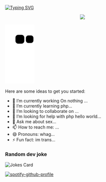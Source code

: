 

[![Typing SVG](https://readme-typing-svg.herokuapp.com?size=30&color=F7F11A&lines=rolkoz+%F0%9F%99%8F)](https://git.io/typing-svg)

<p align="center">
<img src="https://discord.c99.nl/widget/theme-2/642766253941063701.png">

![github contribution grid snake animation](https://raw.githubusercontent.com/rolkoztm/rolkoztm/output/github-contribution-grid-snake.svg)

Here are some ideas to get you started:

- 🔭 I’m currently working On nothing ...
- 🌱 I’m currently learning php...
- 👯 I’m looking to collaborate on ...
- 🤔 I’m looking for help with php hello world...
- 💬 Ask me about sex...
- 📫 How to reach me: ...
- 😄 Pronouns: whag...
- ⚡ Fun fact: im trans...

### Random dev joke
![Jokes Card](https://readme-jokes.vercel.app/api?hideBorder) 




[![spotify-github-profile](https://spotify-github-profile.vercel.app/api/view?uid=cb1lltren8sbmclxv4fl05b1l&cover_image=true&theme=default)](https://github.com/kittinan/spotify-github-profile)
